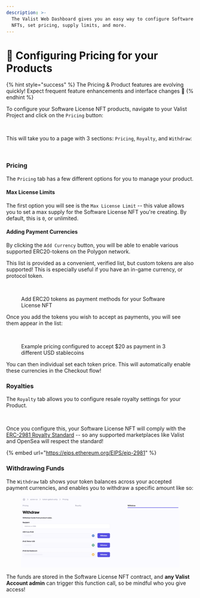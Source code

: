 ```yaml
---
description: >-
  The Valist Web Dashboard gives you an easy way to configure Software License
  NFTs, set pricing, supply limits, and more.
---
```


# 💱 Configuring Pricing for your Products

{% hint style="success" %}
The Pricing & Product features are evolving quickly! Expect frequent feature enhancements and interface changes 🚀
{% endhint %}

To configure your Software License NFT products, navigate to your Valist Project and click on the `Pricing` button:

<figure><img src="../.gitbook/assets/image (19).png" alt=""><figcaption></figcaption></figure>

This will take you to a page with 3 sections: `Pricing`, `Royalty`, and `Withdraw`:

<figure><img src="../.gitbook/assets/image (5).png" alt=""><figcaption></figcaption></figure>

### Pricing

The `Pricing` tab has a few different options for you to manage your product.&#x20;

#### Max License Limits

The first option you will see is the `Max License Limit` -- this value allows you to set a max supply for the Software License NFT you're creating. By default, this is `0`, or unlimited.

#### Adding Payment Currencies

By clicking the `Add Currency` button, you will be able to enable various supported ERC20-tokens on the Polygon network.

This list is provided as a convenient, verified list, but custom tokens are also supported! This is especially useful if you have an in-game currency, or protocol token.

<figure><img src="../.gitbook/assets/image (27).png" alt=""><figcaption><p>Add ERC20 tokens as payment methods for your Software License NFT</p></figcaption></figure>

Once you add the tokens you wish to accept as payments, you will see them appear in the list:

<figure><img src="../.gitbook/assets/image (14).png" alt=""><figcaption><p>Example pricing configured to accept $20 as payment in 3 different USD stablecoins</p></figcaption></figure>

You can then individual set each token price. This will automatically enable these currencies in the Checkout flow!

### Royalties

The `Royalty` tab allows you to configure resale royalty settings for your Product.

<figure><img src="../.gitbook/assets/image (21).png" alt=""><figcaption></figcaption></figure>

Once you configure this, your Software License NFT will comply with the [ERC-2981 Royalty Standard](https://eips.ethereum.org/EIPS/eip-2981) -- so any supported marketplaces like Valist and OpenSea will respect the standard!

{% embed url="https://eips.ethereum.org/EIPS/eip-2981" %}

### Withdrawing Funds

The `Withdraw` tab shows your token balances across your accepted payment currencies, and enables you to withdraw a specific amount like so:

<figure><img src="../.gitbook/assets/image (8) (1).png" alt=""><figcaption></figcaption></figure>

The funds are stored in the Software License NFT contract, and **any Valist Account admin** can trigger this function call, so be mindful who you give access!
